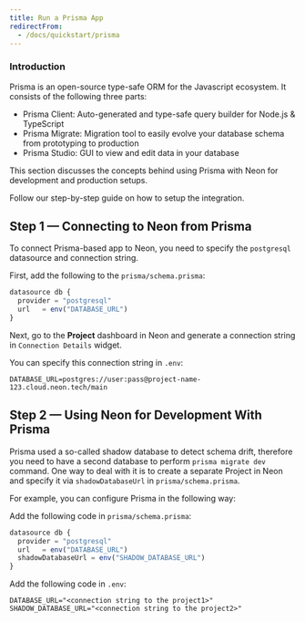 ```yaml
---
title: Run a Prisma App
redirectFrom:
  - /docs/quickstart/prisma
---
```


### Introduction

Prisma is an open-source type-safe ORM for the Javascript ecosystem. It consists of the following three parts:

- Prisma Client: Auto-generated and type-safe query builder for Node.js & TypeScript
- Prisma Migrate: Migration tool to easily evolve your database schema from prototyping to production
- Prisma Studio: GUI to view and edit data in your database

This section discusses the concepts behind using Prisma with Neon for development and production setups.

Follow our step-by-step guide on how to setup the integration.

## Step 1 — Connecting to Neon from Prisma

To connect Prisma-based app to Neon, you need to specify the `postgresql` datasource and connection string.

First, add the following to the `prisma/schema.prisma`:

```typescript
datasource db {
  provider = "postgresql"
  url   = env("DATABASE_URL")
}
```

Next, go to the **Project** dashboard in Neon and generate a connection string in `Connection Details` widget.

You can specify this connection string in `.env`:

```shell
DATABASE_URL=postgres://user:pass@project-name-123.cloud.neon.tech/main
```

## Step 2 — Using Neon for Development With Prisma

Prisma used a so-called shadow database to detect schema drift, therefore you need to have a second database to perform `prisma migrate dev` command. One way to deal with it is to create a separate Project in Neon and specify it via `shadowDatabaseUrl` in `prisma/schema.prisma`.

For example, you can configure Prisma in the following way:

Add the following code in `prisma/schema.prisma`:

```typescript
datasource db {
  provider = "postgresql"
  url   = env("DATABASE_URL")
  shadowDatabaseUrl = env("SHADOW_DATABASE_URL")
}
```

Add the following code in `.env`:

```shell
DATABASE_URL="<connection string to the project1>"
SHADOW_DATABASE_URL="<connection string to the project2>"
```
